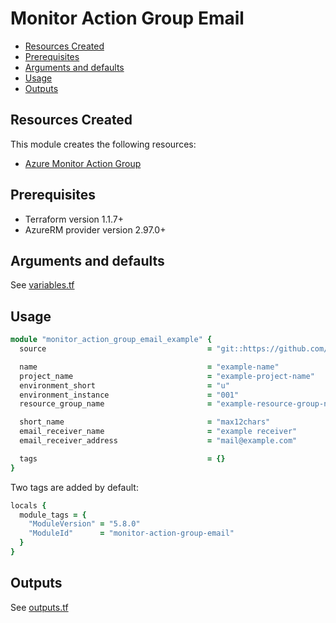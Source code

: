 # Monitor Action Group Email

- [Resources Created](#resources-created)
- [Prerequisites](#prerequisites)
- [Arguments and defaults](#arguments-and-defaults)
- [Usage](#usage)
- [Outputs](#outputs)

## Resources Created

This module creates the following resources:

- [Azure Monitor Action Group](https://registry.terraform.io/providers/hashicorp/azurerm/latest/docs/resources/monitor_action_group)

## Prerequisites

- Terraform version 1.1.7+
- AzureRM provider version 2.97.0+

## Arguments and defaults

See [variables.tf](./variables.tf)

## Usage

```ruby
module "monitor_action_group_email_example" {
  source                                    = "git::https://github.com/Energinet-DataHub/geh-terraform-modules.git//azure/monitor-action-group-email?ref=5.8.0"

  name                                      = "example-name"
  project_name                              = "example-project-name"
  environment_short                         = "u"
  environment_instance                      = "001"
  resource_group_name                       = "example-resource-group-name"

  short_name                                = "max12chars"
  email_receiver_name                       = "example receiver"
  email_receiver_address                    = "mail@example.com"

  tags                                      = {}
}
```

Two tags are added by default:

```ruby
locals {
  module_tags = {
    "ModuleVersion" = "5.8.0"
    "ModuleId"      = "monitor-action-group-email"
  }
}
```

## Outputs

See [outputs.tf](./outputs.tf)
